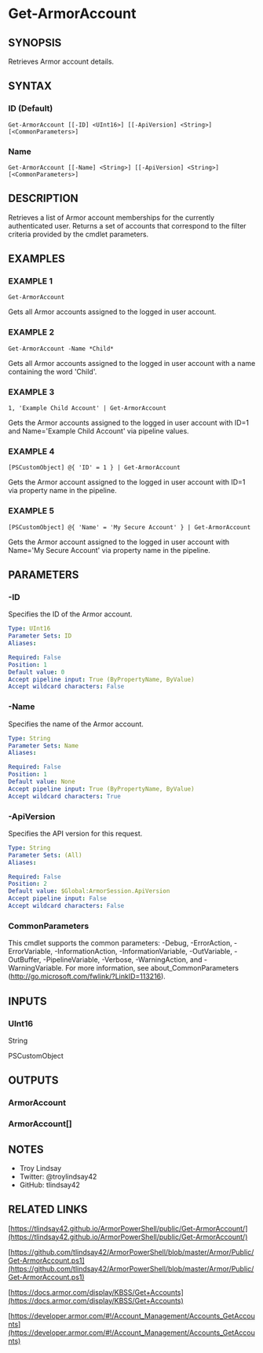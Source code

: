 # Get-ArmorAccount

## SYNOPSIS
Retrieves Armor account details.

## SYNTAX

### ID (Default)
```
Get-ArmorAccount [[-ID] <UInt16>] [[-ApiVersion] <String>] [<CommonParameters>]
```

### Name
```
Get-ArmorAccount [[-Name] <String>] [[-ApiVersion] <String>] [<CommonParameters>]
```

## DESCRIPTION
Retrieves a list of Armor account memberships for the currently authenticated
user. 
Returns a set of accounts that correspond to the filter criteria
provided by the cmdlet parameters.

## EXAMPLES

### EXAMPLE 1
```
Get-ArmorAccount
```

Gets all Armor accounts assigned to the logged in user account.

### EXAMPLE 2
```
Get-ArmorAccount -Name *Child*
```

Gets all Armor accounts assigned to the logged in user account with a name
containing the word 'Child'.

### EXAMPLE 3
```
1, 'Example Child Account' | Get-ArmorAccount
```

Gets the Armor accounts assigned to the logged in user account with ID=1 and
Name='Example Child Account' via pipeline values.

### EXAMPLE 4
```
[PSCustomObject] @{ 'ID' = 1 } | Get-ArmorAccount
```

Gets the Armor account assigned to the logged in user account with ID=1 via
property name in the pipeline.

### EXAMPLE 5
```
[PSCustomObject] @{ 'Name' = 'My Secure Account' } | Get-ArmorAccount
```

Gets the Armor account assigned to the logged in user account with
Name='My Secure Account' via property name in the pipeline.

## PARAMETERS

### -ID
Specifies the ID of the Armor account.

```yaml
Type: UInt16
Parameter Sets: ID
Aliases:

Required: False
Position: 1
Default value: 0
Accept pipeline input: True (ByPropertyName, ByValue)
Accept wildcard characters: False
```

### -Name
Specifies the name of the Armor account.

```yaml
Type: String
Parameter Sets: Name
Aliases:

Required: False
Position: 1
Default value: None
Accept pipeline input: True (ByPropertyName, ByValue)
Accept wildcard characters: True
```

### -ApiVersion
Specifies the API version for this request.

```yaml
Type: String
Parameter Sets: (All)
Aliases:

Required: False
Position: 2
Default value: $Global:ArmorSession.ApiVersion
Accept pipeline input: False
Accept wildcard characters: False
```

### CommonParameters
This cmdlet supports the common parameters: -Debug, -ErrorAction, -ErrorVariable, -InformationAction, -InformationVariable, -OutVariable, -OutBuffer, -PipelineVariable, -Verbose, -WarningAction, and -WarningVariable.
For more information, see about_CommonParameters (http://go.microsoft.com/fwlink/?LinkID=113216).

## INPUTS

### UInt16

String

PSCustomObject

## OUTPUTS

### ArmorAccount

### ArmorAccount[]

## NOTES
- Troy Lindsay
- Twitter: @troylindsay42
- GitHub: tlindsay42

## RELATED LINKS

[https://tlindsay42.github.io/ArmorPowerShell/public/Get-ArmorAccount/](https://tlindsay42.github.io/ArmorPowerShell/public/Get-ArmorAccount/)

[https://github.com/tlindsay42/ArmorPowerShell/blob/master/Armor/Public/Get-ArmorAccount.ps1](https://github.com/tlindsay42/ArmorPowerShell/blob/master/Armor/Public/Get-ArmorAccount.ps1)

[https://docs.armor.com/display/KBSS/Get+Accounts](https://docs.armor.com/display/KBSS/Get+Accounts)

[https://developer.armor.com/#!/Account_Management/Accounts_GetAccounts](https://developer.armor.com/#!/Account_Management/Accounts_GetAccounts)

